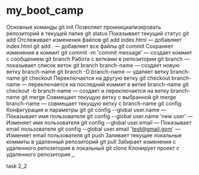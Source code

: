 # my_boot_camp

Основные команды
git init
Позволяет проинициализировать репозиторий в текущей папке
git status
Показывает текущий статус
git add
Отслеживает изменения файлов
git add index.html — добавляет index.html
git add . — добавляет все файлы
git commit
Сохраняет изменения в коммит
git commit -m 'commit message' — создает коммит с сообщением
git branch
Работа с ветками в репозитории
git branch — показывает список веток
git branch branch-name — создает новую ветку branch-name
git branch -D branch-name — удаляет ветку branch-name
git checkout
Переключается на другую ветку
git checkout branch-name — переключается на последний коммит в ветке
branch-name
git checkout -b branch-name — создает и переключается на ветку branch-name
git merge
Совмещает текущую ветку с выбранной
git merge branch-name — совмещает текущую ветку с branch-name
git config
Конфигурация и параметры git
git config --global user.name — Показывает имя пользователя
git config --global user.name 'new user' — Изменяет имя пользователя
git config --global user.email — Показывает email пользователя
git config --global user.email 'test@gmail.gom' — Изменяет email пользователя
git push
Заливает текущие локальные коммиты в удаленный репозиторий
git pull
Забирает изменения с удаленного репозитория в локальный
git clone
Клонирует проект с удаленного репозитория
,,

task 2_2
